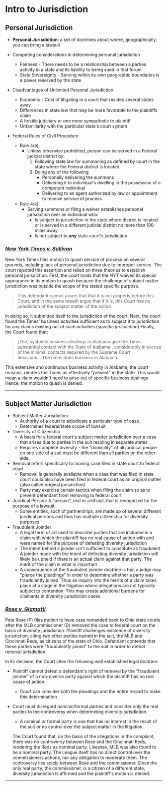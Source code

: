# Intro to Jurisdiction

## Personal Jurisdiction

* **Personal Jurisdiction**: a set of doctrines about where, geographically, you can bring a lawsuit
* Competing considerations in determining personal jurisdiction
  * Fairness - There needs to be a relationship between a parties activity in a state and its liability to being sued in that forum
  * State Sovereignty - Serving within its own geographic boundaries is a power reserved by the state
* Disadvantages of Unlimited Personal Jurisdiction
  * Economic - Cost of litigating in a court that resides several states away
  * Differences in state law that may be more favorable to the plaintiffs claim
  * A hostile judiciary or one more sympathetic to plaintiff
  * Unfamiliarity with the particular state's court system

* Federal Rules of Civil Procedure
  * Rule 4(e)
    * Unless otherwise prohibited, person can be served in a Federal judicial district by:
      1. Following state law for summoning as defined by court in the state where the Federal district is located
      2. Doing any of the following:
         * Personally delivering the summons
         * Delivering it to individual's dwelling in the possession of a competent individual
         * Delivering to an agent authorized by law or appointment to receive service of process
  * Rule 4(k)
    * Serving summons or filing a waiver establishes personal jurisdiction over an individual who:
      * Is subject to jurisdiction in the state where district is located or is served in a different judicial district no more than 100 miles away
      * Is not subject to **any** state court's jurisdiction

### [*New York Times v. Sullivan*](https://www.westlaw.com/Document/I8aef8eecf66b11daaaf9821ce89a3430/View/FullText.html?transitionType=Default&contextData=(sc.Default)&VR=3.0&RS=cblt1.0 "Westlaw")

New York Times files motion to quash service of process on several grounds, including lack of personal jurisdiction due to improper service. The court rejected this assertion and relied on three theories to establish personal jurisdiction. First, the court holds that the NYT waived its special appearance in its motion to quash because the challenge of subject matter jurisdiction was outside the scope of the stated specific purpose.
> This defendant cannot assert that that it is not properly before this Court, and in the same breath argue that if it is, this Court has no jurisdiction of the subject matter of the action

In doing so, it submitted itself to the jurisdiction of the court. Next, the court found the Times' business activities sufficient as to subject it to jurisdiction for any claims existing out of such activities (*specific jurisdiction*) Finally, the Court found that:
> [The] systemic business dealings in Alabama give the Times substantial contact with the State of Alabama , considerably in excess of the minimal contacts required by the Supreme Court decisions....The times does business in Alabama.

This extensive and continuous business activity in Alabama, the court reasons, renders the Times as effectively "present" in the state. This would mean a claim wouldn't need to arise out of specific business dealings Hence, the motion to quash is denied.

---

## Subject Matter Jurisdiction

* Subject Matter Jurisdiction
  * Authority of a court to adjudicate a particular type of case.
  * Determines federal/state scope of lawsuit
* Diversity of Citizenship
  * A basis for a federal court's subject matter jurisdiction over a case that arises due to parties in the suit residing in separate states
  * Requires complete diversity - the "domicility" of all juridical people on one side of a suit must be different than all parties on the other side.
* Removal refers specifically to moving case filed in state court to federal court
  * Removal is generally available when a case that was filed in state court could also have been filed in federal court as an original matter (also called original jurisdiction)
  * Party may exercise certain tactics when filing the claim so as to prevent defendant from removing to federal court
* Juridical Person: A "person", real or artificial, that is recognized for the purpose of a lawsuit.
  * Some entities, such of partnerships, are made up of several different juridical persons and thus has multiple citizenship for diversity purposes
* Fraudulent Joinder
  * A legal term of art used to describe parties that are included in a claim with which the plaintiff has no real cause of action with and were named for the purpose of defeating diversity jurisdiction
  * The intent behind a joinder isn't sufficient to constitute as fraudulent. A joinder made with the intent of defeating diversity jurisdiction will likely be upheld if there is an actual claim against that party. The merit of the claim is what is important
  * A consequence of the fraudulent joinder doctrine is that a judge may "pierce the pleadings" in order to determine whether a party was fraudulently joined. Thus an inquiry into the merits of a claim takes place at a stage in the litigation where allegations are not typically subject to contention. This may create additional burdens for claimants in diversity jurisdiction cases

### [*Rose v. Giamatti*](https://www.westlaw.com/Document/I6bfc8a0b55be11d9bf30d7fdf51b6bd4/View/FullText.html?transitionType=Default&contextData=(sc.Default)&VR=3.0&RS=cblt1.0 "Westlaw")

Pete Rose (P) files motion to have case remanded back to Ohio state courts after the MLB commissioner (D) removed the case to federal court on the basis of diversity jurisdiction. Plaintiff challenges existence of diversity jurisdiction, citing two other parties named in the suit, the MLB and Cincinnati Reds, as citizens of the state of Ohio. Defendant contends that these parties were "fraudulently joined" to the suit in order to defeat removal jurisdiction.

In its decision, the Court cites the following well established legal doctrine:

* Plaintiff cannot defeat a defendant's right of removal by the "fraudulent joinder" of a non-diverse party against which the plaintiff has no real cause of action.
  * Court can consider both the pleadings and the entire record to make this determination
* Court must disregard nominal/formal parties and consider only the real parties to the controversy when determining diversity jurisdiction.
  * A nominal or formal party is one that has no interest in the result of the suit or no control over the subject matter in the litigation.

  The Court found that, on the basis of the allegations in the complaint, there was no controversy between Rose and the Cincinnati Reds, rendering the Reds as nominal party. Likewise, MLB was also found to be a nominal party. The League itself has no direct control over the commissioners actions, nor any obligation to moderate them. The controversy lies solely between Rose and the commissioner. Since the only real party, the commissioner, is a citizen of a different state, diversity jurisdiction is affirmed and the plaintiff's motion is denied.

---

